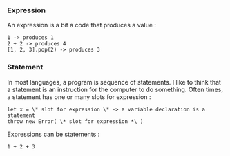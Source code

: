### Expression

An expression is a bit a code that produces a value : 

```
1 -> produces 1
2 + 2 -> produces 4
[1, 2, 3].pop(2) -> produces 3
```

### Statement

In most languages, a program is sequence of statements. I like to think that a statement is an instruction for the computer to do something. Often times, a statement has one or many slots for expression :

```
let x = \* slot for expression \* -> a variable declaration is a statement
throw new Error( \* slot for expression *\ )
```

Expressions can be statements : 

```
1 + 2 + 3
```